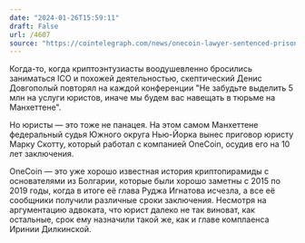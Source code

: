 ```yaml
---
date: "2024-01-26T15:59:11"
draft: False
url: /4607
source: "https://cointelegraph.com/news/onecoin-lawyer-sentenced-prison"
---
```


Когда-то, когда криптоэнтузиасты воодушевленно бросились заниматься ICO и похожей деятельностью, скептический Денис Довгополый повторял на каждой конференции "Не забудьте выделить 5 млн на услуги юристов, иначе мы будем вас навещать в тюрьме на Манхеттене". 

Но юристы — это тоже не панацея. На этом самом Манхеттене федеральный судья Южного округа Нью-Йорка вынес приговор юристу Марку Скотту, который работал с компанией OneCoin, осудив его на 10 лет заключения.

OneCoin  — это уже хорошо известная история криптопирамиды с основателями из Болгарии, которые были хорошо заметны с 2015 по 2019 годы, когда в итоге её глава Руджа Игнатова исчезла, а все её сообщники получили различные сроки заключения. Несмотря на аргументацию адвоката, что юрист далеко не так виноват, как остальные, срок ему назначили такой же, как и главе комплаенса Иринии Дилкинской.
